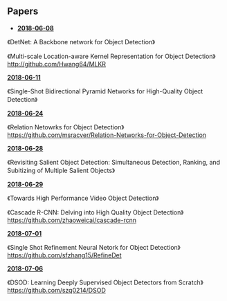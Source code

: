 ## Papers

* **[2018-06-08](./2018-06-08.md)**  

《DetNet: A Backbone network for Object Detection》  

《Multi-scale Location-aware Kernel Representation for Object Detection》  
http://github.com/Hwang64/MLKR  

**[2018-06-11](./2018-06-11.md)**  

《Single-Shot Bidirectional Pyramid Networks for High-Quality Object Detection》  

**[2018-06-24](./2018-06-24.md)**  

《Relation Netowrks for Object Detection》  
https://github.com/msracver/Relation-Networks-for-Object-Detection  

**[2018-06-28](./2018-06-28.md)**  

《Revisiting Salient Object Detection: Simultaneous Detection, Ranking, and Subitizing of Multiple Salient Objects》  

**[2018-06-29](./2018-06-29.md)**  

《Towards High Performance Video Object Detection》  

《Cascade R-CNN: Delving into High Quality Object Detection》  
https://github.com/zhaoweicai/cascade-rcnn  

**[2018-07-01](./2018-07-01.md)**  

《Single Shot Refinement Neural Netork for Object Detection》  
https://github.com/sfzhang15/RefineDet  

**[2018-07-06](./2018-07-06.md)**  

《DSOD: Learning Deeply Supervised Object Detectors from Scratch》  
https://github.com/szq0214/DSOD  
